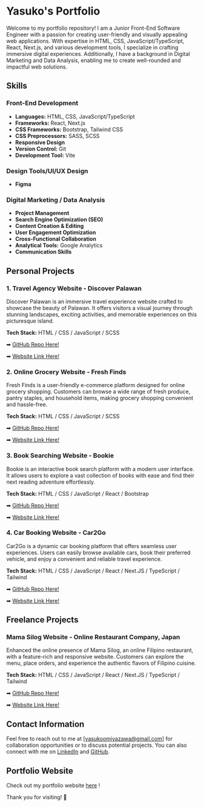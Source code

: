 # Yasuko's Portfolio

Welcome to my portfolio repository! I am a Junior Front-End Software Engineer with a passion for creating user-friendly and visually appealing web applications. With expertise in HTML, CSS, JavaScript/TypeScript, React, Next.js, and various development tools, I specialize in crafting immersive digital experiences. Additionally, I have a background in Digital Marketing and Data Analysis, enabling me to create well-rounded and impactful web solutions.

## Skills

### Front-End Development

- **Languages:** HTML, CSS, JavaScript/TypeScript
- **Frameworks:** React, Next.js
- **CSS Frameworks:** Bootstrap, Tailwind CSS
- **CSS Preprocessors:** SASS, SCSS
- **Responsive Design**
- **Version Control:** Git
- **Development Tool:** Vite

### Design Tools/UI/UX Design

- **Figma**

### Digital Marketing / Data Analysis

- **Project Management**
- **Search Engine Optimization (SEO)**
- **Content Creation & Editing**
- **User Engagement Optimization**
- **Cross-Functional Collaboration**
- **Analytical Tools:** Google Analytics
- **Communication Skills**

## Personal Projects

### 1. Travel Agency Website - Discover Palawan 

Discover Palawan is an immersive travel experience website crafted to showcase the beauty of Palawan. It offers visitors a visual journey through stunning landscapes, exciting activities, and memorable experiences on this picturesque island.

**Tech Stack:** HTML / CSS / JavaScript / SCSS

➡ [GitHub Repo Here!](https://github.com/yasukomiyazawa/Travel-Agency-Website---Discover-Palawan)

➡ [Website Link Here!](https://discoverpalawan.netlify.app/)


### 2. Online Grocery Website - Fresh Finds

Fresh Finds is a user-friendly e-commerce platform designed for online grocery shopping. Customers can browse a wide range of fresh produce, pantry staples, and household items, making grocery shopping convenient and hassle-free.

**Tech Stack:** HTML / CSS / JavaScript / SCSS

➡ [GitHub Repo Here!](https://github.com/yasukomiyazawa/Online-Grocery-Store-Website---Fresh-Finds)

➡ [Website Link Here!](https://freshfinds.netlify.app/)


### 3. Book Searching Website - Bookie

Bookie is an interactive book search platform with a modern user interface. It allows users to explore a vast collection of books with ease and find their next reading adventure effortlessly.

**Tech Stack:** HTML / CSS / JavaScript / React / Bootstrap

➡ [GitHub Repo Here!](https://github.com/yasukomiyazawa/Book-Searching-Website---Bookie)

➡ [Website Link Here!](https://bookie-library.netlify.app/book)


### 4. Car Booking Website - Car2Go

Car2Go is a dynamic car booking platform that offers seamless user experiences. Users can easily browse available cars, book their preferred vehicle, and enjoy a convenient and reliable travel experience.

**Tech Stack:** HTML / CSS / JavaScript / React / Next.JS / TypeScript / Tailwind

➡ [GitHub Repo Here!](https://github.com/yasukomiyazawa/Car-Booking-Website---Car2Go)

➡ [Website Link Here!](https://car2go.vercel.app/?model=m8&manufacturer=bmw)


## Freelance Projects

### Mama Silog Website - Online Restaurant Company, Japan

Enhanced the online presence of Mama Silog, an online Filipino restaurant, with a feature-rich and responsive website. Customers can explore the menu, place orders, and experience the authentic flavors of Filipino cuisine.

**Tech Stack:** HTML / CSS / JavaScript / React / Next.JS / TypeScript / Tailwind

➡ [GitHub Repo Here!](https://github.com/yasukomiyazawa/Online-Restaurant-Website---Mama-Silog)

➡ [Website Link Here!](https://mama-silog.vercel.app/)


## Contact Information

Feel free to reach out to me at [yasukoomiyazawa@gmail.com] for collaboration opportunities or to discuss potential projects. You can also connect with me on [LinkedIn](https://www.linkedin.com/in/yasuko-miyazawa-233281202/) and [GitHub](https://github.com/yasukomiyazawa).

## Portfolio Website

Check out my portfolio website [here](https://yasukomiyazawa.netlify.app/)
!

Thank you for visiting! 🚀
